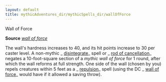 ```yaml
---
layout: default
title: mythicAdventures_dir/mythicSpells_dir/wallOfForce
---
```

Wall of Force

**Source** [_wall of force_](spells_dir/wallOfForce#_wall-of-force)

The wall's hardness increases to 40, and its hit points increase to 30 per caster level. A non-mythic _ [disintegrate](spells_dir/disintegrate#_disintegrate)_ spell or _ [rod of cancellation](magicItems_dir/rods#_rod-of-cancellation)_ negates a 10-foot-square section of a _mythic wall of force_ for 1 round, after which the wall reforms at full strength. One side of the wall (chosen by you) repels creatures within 5 feet as a _ [repulsion](spells_dir/repulsion#_repulsion)_ spell (using the DC _ [wall of force](spells_dir/wallOfForce#_wall-of-force)_ would have if it allowed a saving throw).

